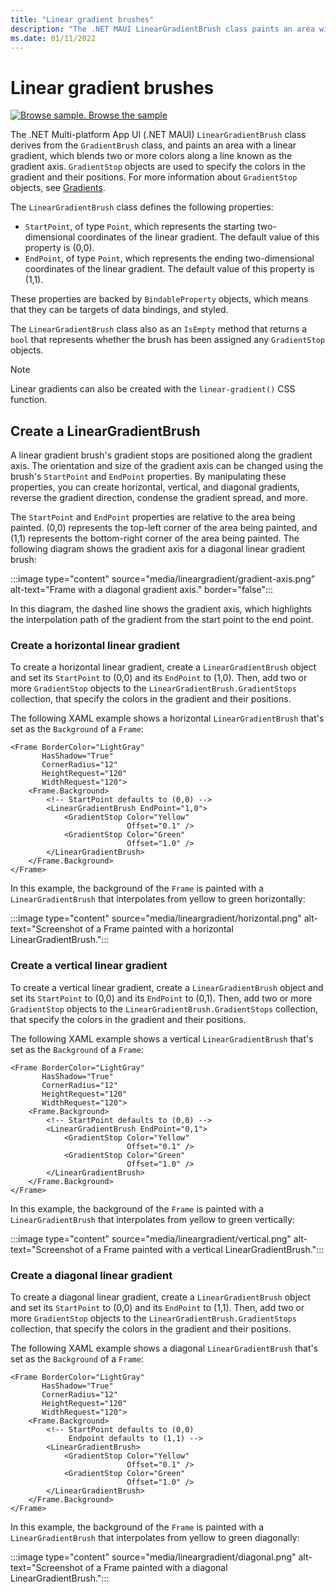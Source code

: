 ```yaml
---
title: "Linear gradient brushes"
description: "The .NET MAUI LinearGradientBrush class paints an area with a linear gradient."
ms.date: 01/11/2022
---
```


# Linear gradient brushes

[![Browse sample.](~/media/code-sample.png) Browse the sample](/samples/dotnet/maui-samples/userinterface-brushes)

The .NET Multi-platform App UI (.NET MAUI)  `LinearGradientBrush` class derives from the `GradientBrush` class, and paints an area with a linear gradient, which blends two or more colors along a line known as the gradient axis. `GradientStop` objects are used to specify the colors in the gradient and their positions. For more information about `GradientStop` objects, see [Gradients](gradient.md).

The `LinearGradientBrush` class defines the following properties:

- `StartPoint`, of type `Point`, which represents the starting two-dimensional coordinates of the linear gradient. The default value of this property is (0,0).
- `EndPoint`, of type `Point`, which represents the ending two-dimensional coordinates of the linear gradient. The default value of this property is (1,1).

These properties are backed by `BindableProperty` objects, which means that they can be targets of data bindings, and styled.

The `LinearGradientBrush` class also as an `IsEmpty` method that returns a `bool` that represents whether the brush has been assigned any `GradientStop` objects.

> [!NOTE]
> Linear gradients can also be created with the `linear-gradient()` CSS function.

## Create a LinearGradientBrush

A linear gradient brush's gradient stops are positioned along the gradient axis. The orientation and size of the gradient axis can be changed using the brush's `StartPoint` and `EndPoint` properties. By manipulating these properties, you can create horizontal, vertical, and diagonal gradients, reverse the gradient direction, condense the gradient spread, and more.

The `StartPoint` and `EndPoint` properties are relative to the area being painted. (0,0) represents the top-left corner of the area being painted, and (1,1) represents the bottom-right corner of the area being painted. The following diagram shows the gradient axis for a diagonal linear gradient brush:

:::image type="content" source="media/lineargradient/gradient-axis.png" alt-text="Frame with a diagonal gradient axis." border="false":::

In this diagram, the dashed line shows the gradient axis, which highlights the interpolation path of the gradient from the start point to the end point.

### Create a horizontal linear gradient

To create a horizontal linear gradient, create a `LinearGradientBrush` object and set its `StartPoint` to (0,0) and its `EndPoint` to (1,0). Then, add two or more `GradientStop` objects to the `LinearGradientBrush.GradientStops` collection, that specify the colors in the gradient and their positions.

The following XAML example shows a horizontal `LinearGradientBrush` that's set as the `Background` of a `Frame`:

```xaml
<Frame BorderColor="LightGray"
       HasShadow="True"
       CornerRadius="12"
       HeightRequest="120"
       WidthRequest="120">
    <Frame.Background>
        <!-- StartPoint defaults to (0,0) -->
        <LinearGradientBrush EndPoint="1,0">
            <GradientStop Color="Yellow"
                          Offset="0.1" />
            <GradientStop Color="Green"
                          Offset="1.0" />
        </LinearGradientBrush>
    </Frame.Background>
</Frame>  
```

In this example, the background of the `Frame` is painted with a `LinearGradientBrush` that interpolates from yellow to green horizontally:

:::image type="content" source="media/lineargradient/horizontal.png" alt-text="Screenshot of a Frame painted with a horizontal LinearGradientBrush.":::

### Create a vertical linear gradient

To create a vertical linear gradient, create a `LinearGradientBrush` object and set its `StartPoint` to (0,0) and its `EndPoint` to (0,1). Then, add two or more `GradientStop` objects to the `LinearGradientBrush.GradientStops` collection, that specify the colors in the gradient and their positions.

The following XAML example shows a vertical `LinearGradientBrush` that's set as the `Background` of a `Frame`:

```xaml
<Frame BorderColor="LightGray"
       HasShadow="True"
       CornerRadius="12"
       HeightRequest="120"
       WidthRequest="120">
    <Frame.Background>
        <!-- StartPoint defaults to (0,0) -->    
        <LinearGradientBrush EndPoint="0,1">
            <GradientStop Color="Yellow"
                          Offset="0.1" />
            <GradientStop Color="Green"
                          Offset="1.0" />
        </LinearGradientBrush>
    </Frame.Background>
</Frame>
```

In this example, the background of the `Frame` is painted with a `LinearGradientBrush` that interpolates from yellow to green vertically:

:::image type="content" source="media/lineargradient/vertical.png" alt-text="Screenshot of a Frame painted with a vertical LinearGradientBrush.":::

### Create a diagonal linear gradient

To create a diagonal linear gradient, create a `LinearGradientBrush` object and set its `StartPoint` to (0,0) and its `EndPoint` to (1,1). Then, add two or more `GradientStop` objects to the `LinearGradientBrush.GradientStops` collection, that specify the colors in the gradient and their positions.

The following XAML example shows a diagonal `LinearGradientBrush` that's set as the `Background` of a `Frame`:

```xaml
<Frame BorderColor="LightGray"
       HasShadow="True"
       CornerRadius="12"
       HeightRequest="120"
       WidthRequest="120">
    <Frame.Background>
        <!-- StartPoint defaults to (0,0)      
             Endpoint defaults to (1,1) -->
        <LinearGradientBrush>
            <GradientStop Color="Yellow"
                          Offset="0.1" />
            <GradientStop Color="Green"
                          Offset="1.0" />
        </LinearGradientBrush>
    </Frame.Background>
</Frame>
```

In this example, the background of the `Frame` is painted with a `LinearGradientBrush` that interpolates from yellow to green diagonally:

:::image type="content" source="media/lineargradient/diagonal.png" alt-text="Screenshot of a Frame painted with a diagonal LinearGradientBrush.":::

